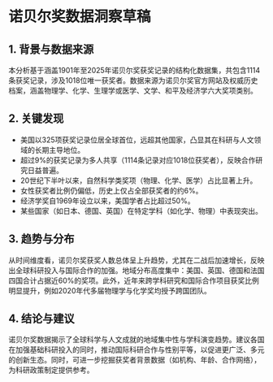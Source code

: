 # 诺贝尔奖数据洞察草稿

## 1. 背景与数据来源  
本分析基于涵盖1901年至2025年诺贝尔奖获奖记录的结构化数据集，共包含1114条获奖记录，涉及1018位唯一获奖者。数据来源为诺贝尔奖官方网站及权威历史档案，涵盖物理学、化学、生理学或医学、文学、和平及经济学六大奖项类别。

## 2. 关键发现  
- 美国以325项获奖记录位居全球首位，远超其他国家，凸显其在科研与人文领域的长期主导地位。  
- 超过9%的获奖记录为多人共享（1114条记录对应1018位获奖者），反映合作研究日益普遍。  
- 20世纪下半叶以来，自然科学类奖项（物理、化学、医学）占比显著上升。  
- 女性获奖者比例仍偏低，历史上仅占全部获奖者的约6%。  
- 经济学奖自1969年设立以来，美国学者占比超过50%。  
- 某些国家（如日本、德国、英国）在特定学科（如化学、物理）中表现突出。

## 3. 趋势与分布  
从时间维度看，诺贝尔奖获奖人数总体呈上升趋势，尤其在二战后加速增长，反映出全球科研投入与国际合作的加强。地域分布高度集中：美国、英国、德国和法国四国合计占据近60%的奖项。此外，近年来跨学科研究和国际合作项目获奖比例明显提升，例如2020年代多届物理学与化学奖均授予跨国团队。

## 4. 结论与建议  
诺贝尔奖数据揭示了全球科学与人文成就的地域集中性与学科演变趋势。建议各国在加强基础科研投入的同时，推动国际科研合作与性别平等，以促进更广泛、多元的创新生态。同时，可进一步挖掘获奖者背景数据（如机构、年龄、合作网络），为科研政策制定提供参考。